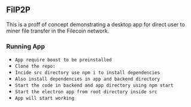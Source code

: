 ## FilP2P
This is a proff of concept demonstrating a desktop app for direct user to miner file transfer in the Filecoin network.

### Running App
 - ```App require boost to be preinstalled```
 - ```Clone the repo:```
 - ```Incide src directory use npm i to install dependencies```
 - ```Also install dependencies in app and backend directory```
 - ```Start the code in backend and app directory using npm start```
 - ```Start the electron app from root directory inside src```
 - ```App will start working```
